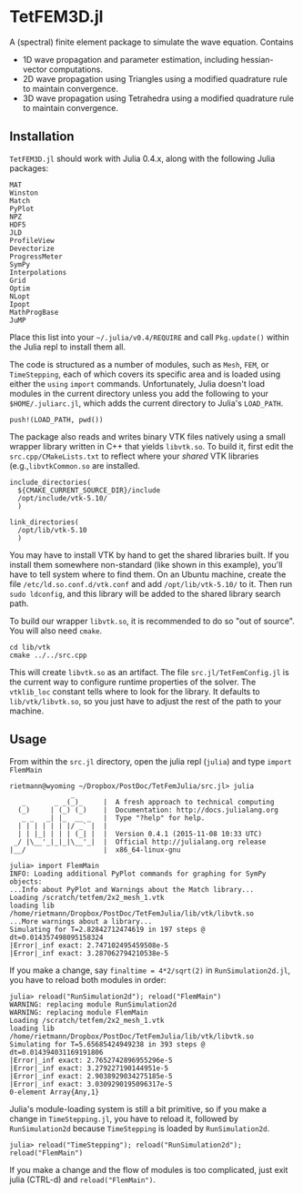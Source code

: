 # TetFEM3D.jl #

A (spectral) finite element package to simulate the wave equation. Contains

* 1D wave propagation and parameter estimation, including hessian-vector computations.
* 2D wave propagation using Triangles using a modified quadrature rule to maintain convergence.
* 3D wave propagation using Tetrahedra using a modified quadrature rule to maintain convergence.

## Installation

`TetFEM3D.jl` should work with Julia 0.4.x, along with the following Julia packages:

    MAT
    Winston
    Match
    PyPlot
    NPZ
    HDF5
    JLD
    ProfileView
    Devectorize
    ProgressMeter
    SymPy
    Interpolations
    Grid
    Optim
    NLopt
    Ipopt
    MathProgBase
    JuMP

Place this list into your `~/.julia/v0.4/REQUIRE` and call `Pkg.update()` within the Julia repl to install them all.

The code is structured as a number of modules, such as `Mesh`, `FEM`, or `TimeStepping`, each of which covers its specific area and is loaded using either the `using` `import` commands. Unfortunately, Julia doesn't load modules in the current directory unless you add the following to your `$HOME/.juliarc.jl`, which adds the current directory to Julia's `LOAD_PATH`.
    
    push!(LOAD_PATH, pwd())

The package also reads and writes binary VTK files natively using a small wrapper library written in C++ that yields `libvtk.so`. To build it, first edit the `src.cpp/CMakeLists.txt` to reflect where your *shared* VTK libraries (e.g.,`libvtkCommon.so` are installed.

    include_directories(
      ${CMAKE_CURRENT_SOURCE_DIR}/include
      /opt/include/vtk-5.10/    
      )
    
    link_directories(
      /opt/lib/vtk-5.10
      )  

You may have to install VTK by hand to get the shared libraries built. If you install them somewhere non-standard (like shown in this example), you'll have to tell system where to find them. On an Ubuntu machine, create the file `/etc/ld.so.conf.d/vtk.conf` and add `/opt/lib/vtk-5.10/` to it. Then run `sudo ldconfig`, and this library will be added to the shared library search path.

To build our wrapper `libvtk.so`, it is recommended to do so "out of source". You will also need `cmake`.

    cd lib/vtk
    cmake ../../src.cpp

This will create `libvtk.so` as an artifact. The file `src.jl/TetFemConfig.jl` is the current way to configure runtime properties of the solver. The `vtklib_loc` constant tells where to look for the library. It defaults to `lib/vtk/libvtk.so`, so you just have to adjust the rest of the path to your machine.

## Usage

From within the `src.jl` directory, open the julia repl (`julia`) and type `import FlemMain`

    rietmann@wyoming ~/Dropbox/PostDoc/TetFemJulia/src.jl> julia
                   _
       _       _ _(_)_     |  A fresh approach to technical computing
      (_)     | (_) (_)    |  Documentation: http://docs.julialang.org
       _ _   _| |_  __ _   |  Type "?help" for help.
      | | | | | | |/ _` |  |
      | | |_| | | | (_| |  |  Version 0.4.1 (2015-11-08 10:33 UTC)
     _/ |\__'_|_|_|\__'_|  |  Official http://julialang.org release
    |__/                   |  x86_64-linux-gnu
    
    julia> import FlemMain
    INFO: Loading additional PyPlot commands for graphing for SymPy objects:
    ...Info about PyPlot and Warnings about the Match library...
    Loading /scratch/tetfem/2x2_mesh_1.vtk
    loading lib /home/rietmann/Dropbox/PostDoc/TetFemJulia/lib/vtk/libvtk.so
    ...More warnings about a library...
    Simulating for T=2.82842712474619 in 197 steps @ dt=0.014357498095158324
    |Error|_inf exact: 2.747102495459508e-5
    |Error|_inf exact: 3.287062794210538e-5

If you make a change, say `finaltime = 4*2/sqrt(2)` in `RunSimulation2d.jl`, you have to reload both modules in order:

    julia> reload("RunSimulation2d"); reload("FlemMain")
    WARNING: replacing module RunSimulation2d
    WARNING: replacing module FlemMain
    Loading /scratch/tetfem/2x2_mesh_1.vtk
    loading lib /home/rietmann/Dropbox/PostDoc/TetFemJulia/lib/vtk/libvtk.so
    Simulating for T=5.65685424949238 in 393 steps @ dt=0.014394031169191806
    |Error|_inf exact: 2.7652742896955296e-5
    |Error|_inf exact: 3.279227190144951e-5
    |Error|_inf exact: 2.9038929034275185e-5
    |Error|_inf exact: 3.0309290195096317e-5
    0-element Array{Any,1}
    
Julia's module-loading system is still a bit primitive, so if you make a change in `TimeStepping.jl`, you have to reload it, followed by `RunSimulation2d` because `TimeStepping` is loaded by `RunSimulation2d`. 

    julia> reload("TimeStepping"); reload("RunSimulation2d"); reload("FlemMain")

If you make a change and the flow of modules is too complicated, just exit julia (CTRL-d) and `reload("FlemMain")`.



